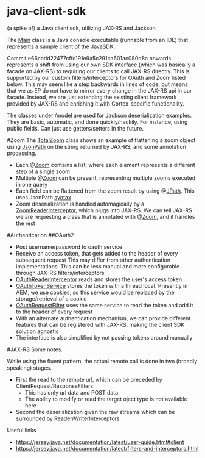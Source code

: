 java-client-sdk
===============

(a spike of) a Java client sdk, utilizing JAX-RS and Jackson

The [Main](src/main/java/com/elasticpath/rest/sdk/Main.java) class is a Java console executable (runnable from an IDE) that represents a sample client of the JavaSDK.

Commit e66cadd22477cffc191e9a5c291ca601ac080d8a onwards represents a shift from using our own SDK interface (which was basically a facade on JAX-RS) to requiring our clients to call JAX-RS directly. This is supported by our custom filters/interceptors for OAuth and Zoom listed below. This may seem like a step backwards in lines of code, but means that we as EP do not have to mirror every change in the JAX-RS api in our facade. Instead, we are just extending the existing client framework provided by JAX-RS and enriching it with Cortex-specific functionality.

The classes under /model are used for Jackson deserialization examples. They are basic, automatic, and done quickly/hackily. For instance, using public fields. Can just use getters/setters in the future.

#Zoom
The [TotalZoom](src/main/java/com/elasticpath/rest/sdk/totals/TotalZoom.java) class shows an example of flattening a zoom object using [JsonPath](http://code.google.com/p/json-path/) on the string returned by JAX-RS, and some annotation processing.
* Each @[Zoom](src/main/java/com/elasticpath/rest/sdk/annotations/Zoom.java) contains a list, where each element represents a different step of a single zoom
* Multiple @[Zoom](src/main/java/com/elasticpath/rest/sdk/annotations/Zoom.java) can be present, representing multiple zooms executed in one query
* Each field can be flattened from the zoom result by using @[JPath](src/main/java/com/elasticpath/rest/sdk/annotations/JPath.java). This uses JsonPath [syntax](http://goessner.net/articles/JsonPath/)
* Zoom deserialization is handled automagically by a [ZoomReaderInterceptor](src/main/java/com/elasticpath/rest/sdk/zoom/ZoomReaderInterceptor.java), which plugs into JAX-RS. We can tell JAX-RS we are requesting a class that is annotated with @[Zoom](src/main/java/com/elasticpath/rest/sdk/annotations/Zoom.java), and it handles the rest

#Authentication
##OAuth2
* Post username/password to oauth service
* Receive an access token, that gets added to the header of every subsequent request
This may differ from other authentication implementations. This can be less manual and more configurable through JAX-RS filters/interceptors
* [OAuthReaderInterceptor](src/main/java/com/elasticpath/rest/sdk/oauth/OAuthReaderInterceptor.java) reads and stores the user's access token
* [OAuthTokenService](src/main/java/com/elasticpath/rest/sdk/oauth/OAuthTokenService.java) stores the token with a thread local. Presently in AEM, we use cookies, so this service would be replaced by the storage/retrieval of a cookie
* [OAuthRequestFilter](src/main/java/com/elasticpath/rest/sdk/oauth/OAuthRequestFilter.java) uses the same service to read the token and add it to the header of every request
* With an alternate authentication mechanism, we can provide different features that can be registered with JAX-RS, making the client SDK solution agnostic
* The interface is also simplified by not passing tokens around manually

#JAX-RS
Some notes.

While using the fluent pattern, the actual remote call is done in two (broadly speaking) stages.
* First the read to the remote url, which can be preceded by ClientRequest/ResponseFilters
  * This has only url data and POST data
  * The ability to modify or read the target oject type is not available here
* Second the deserialization given the raw streams which can be surrounded by Reader/WriterInterceptors

Useful links
* https://jersey.java.net/documentation/latest/user-guide.html#client
* https://jersey.java.net/documentation/latest/filters-and-interceptors.html